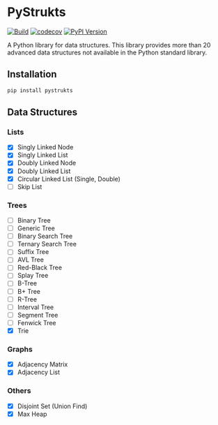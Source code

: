 # PyStrukts

[![Build](https://github.com/rubenperezm/pystrukts/actions/workflows/test.yml/badge.svg)](https://github.com/rubenperezm/pystrukts/actions/workflows/test.yml/badge.svg)
[![codecov](https://codecov.io/gh/rubenperezm/pystrukts/graph/badge.svg?token=OLV3EOPYFI)](https://codecov.io/gh/rubenperezm/pystrukts)
[![PyPI Version](https://img.shields.io/pypi/v/pystrukts.svg)](https://pypi.org/project/pystrukts)
<!-- [![Python Versions](https://img.shields.io/pypi/pyversions/pystrukts.svg)](https://pypi.org/project/pystrukts) -->


A Python library for data structures. This library provides more than 20 advanced data structures not available in the Python standard library.

## Installation

```bash
pip install pystrukts
```

## Data Structures
### Lists
- [x] Singly Linked Node
- [x] Singly Linked List
- [x] Doubly Linked Node
- [x] Doubly Linked List
- [x] Circular Linked List (Single, Double)
- [ ] Skip List

### Trees
- [ ] Binary Tree
- [ ] Generic Tree
- [ ] Binary Search Tree
- [ ] Ternary Search Tree
- [ ] Suffix Tree
- [ ] AVL Tree
- [ ] Red-Black Tree
- [ ] Splay Tree
- [ ] B-Tree
- [ ] B+ Tree
- [ ] R-Tree
- [ ] Interval Tree
- [ ] Segment Tree
- [ ] Fenwick Tree
- [x] Trie

### Graphs
- [x] Adjacency Matrix
- [x] Adjacency List

### Others
- [x] Disjoint Set (Union Find)
- [x] Max Heap
